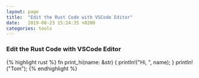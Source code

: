 ```yaml
---
layout: page
title:  "Edit the Rust Code with VSCode Editor"
date:   2019-08-23 15:24:35 +0200
categories: tools
---
```


### Edit the Rust Code with VSCode Editor
{% highlight rust %}
fn print_hi(name: &str) { 
  println!("Hi, ", name);
}
println!("Tom");
{% endhighlight %}
